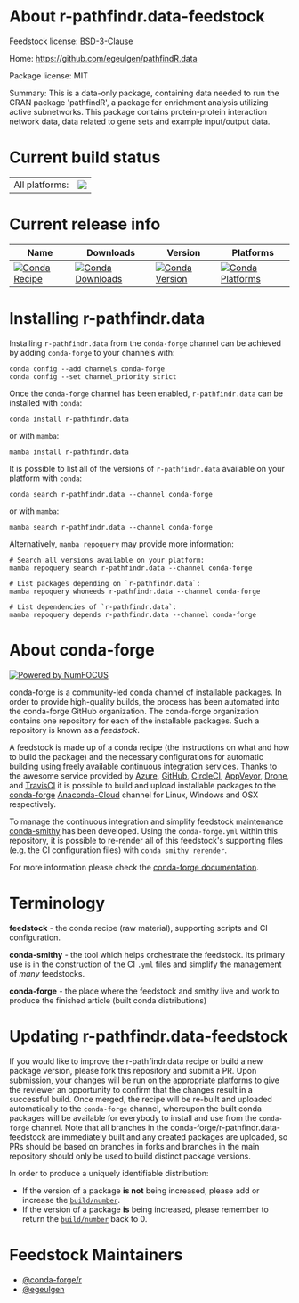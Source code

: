 About r-pathfindr.data-feedstock
================================

Feedstock license: [BSD-3-Clause](https://github.com/conda-forge/r-pathfindr.data-feedstock/blob/main/LICENSE.txt)

Home: https://github.com/egeulgen/pathfindR.data

Package license: MIT

Summary: This is a data-only package, containing data needed to run the CRAN package 'pathfindR', a package for enrichment analysis utilizing active subnetworks. This package contains protein-protein interaction network data, data related to gene sets and example input/output data.

Current build status
====================


<table><tr><td>All platforms:</td>
    <td>
      <a href="https://dev.azure.com/conda-forge/feedstock-builds/_build/latest?definitionId=20128&branchName=main">
        <img src="https://dev.azure.com/conda-forge/feedstock-builds/_apis/build/status/r-pathfindr.data-feedstock?branchName=main">
      </a>
    </td>
  </tr>
</table>

Current release info
====================

| Name | Downloads | Version | Platforms |
| --- | --- | --- | --- |
| [![Conda Recipe](https://img.shields.io/badge/recipe-r--pathfindr.data-green.svg)](https://anaconda.org/conda-forge/r-pathfindr.data) | [![Conda Downloads](https://img.shields.io/conda/dn/conda-forge/r-pathfindr.data.svg)](https://anaconda.org/conda-forge/r-pathfindr.data) | [![Conda Version](https://img.shields.io/conda/vn/conda-forge/r-pathfindr.data.svg)](https://anaconda.org/conda-forge/r-pathfindr.data) | [![Conda Platforms](https://img.shields.io/conda/pn/conda-forge/r-pathfindr.data.svg)](https://anaconda.org/conda-forge/r-pathfindr.data) |

Installing r-pathfindr.data
===========================

Installing `r-pathfindr.data` from the `conda-forge` channel can be achieved by adding `conda-forge` to your channels with:

```
conda config --add channels conda-forge
conda config --set channel_priority strict
```

Once the `conda-forge` channel has been enabled, `r-pathfindr.data` can be installed with `conda`:

```
conda install r-pathfindr.data
```

or with `mamba`:

```
mamba install r-pathfindr.data
```

It is possible to list all of the versions of `r-pathfindr.data` available on your platform with `conda`:

```
conda search r-pathfindr.data --channel conda-forge
```

or with `mamba`:

```
mamba search r-pathfindr.data --channel conda-forge
```

Alternatively, `mamba repoquery` may provide more information:

```
# Search all versions available on your platform:
mamba repoquery search r-pathfindr.data --channel conda-forge

# List packages depending on `r-pathfindr.data`:
mamba repoquery whoneeds r-pathfindr.data --channel conda-forge

# List dependencies of `r-pathfindr.data`:
mamba repoquery depends r-pathfindr.data --channel conda-forge
```


About conda-forge
=================

[![Powered by
NumFOCUS](https://img.shields.io/badge/powered%20by-NumFOCUS-orange.svg?style=flat&colorA=E1523D&colorB=007D8A)](https://numfocus.org)

conda-forge is a community-led conda channel of installable packages.
In order to provide high-quality builds, the process has been automated into the
conda-forge GitHub organization. The conda-forge organization contains one repository
for each of the installable packages. Such a repository is known as a *feedstock*.

A feedstock is made up of a conda recipe (the instructions on what and how to build
the package) and the necessary configurations for automatic building using freely
available continuous integration services. Thanks to the awesome service provided by
[Azure](https://azure.microsoft.com/en-us/services/devops/), [GitHub](https://github.com/),
[CircleCI](https://circleci.com/), [AppVeyor](https://www.appveyor.com/),
[Drone](https://cloud.drone.io/welcome), and [TravisCI](https://travis-ci.com/)
it is possible to build and upload installable packages to the
[conda-forge](https://anaconda.org/conda-forge) [Anaconda-Cloud](https://anaconda.org/)
channel for Linux, Windows and OSX respectively.

To manage the continuous integration and simplify feedstock maintenance
[conda-smithy](https://github.com/conda-forge/conda-smithy) has been developed.
Using the ``conda-forge.yml`` within this repository, it is possible to re-render all of
this feedstock's supporting files (e.g. the CI configuration files) with ``conda smithy rerender``.

For more information please check the [conda-forge documentation](https://conda-forge.org/docs/).

Terminology
===========

**feedstock** - the conda recipe (raw material), supporting scripts and CI configuration.

**conda-smithy** - the tool which helps orchestrate the feedstock.
                   Its primary use is in the construction of the CI ``.yml`` files
                   and simplify the management of *many* feedstocks.

**conda-forge** - the place where the feedstock and smithy live and work to
                  produce the finished article (built conda distributions)


Updating r-pathfindr.data-feedstock
===================================

If you would like to improve the r-pathfindr.data recipe or build a new
package version, please fork this repository and submit a PR. Upon submission,
your changes will be run on the appropriate platforms to give the reviewer an
opportunity to confirm that the changes result in a successful build. Once
merged, the recipe will be re-built and uploaded automatically to the
`conda-forge` channel, whereupon the built conda packages will be available for
everybody to install and use from the `conda-forge` channel.
Note that all branches in the conda-forge/r-pathfindr.data-feedstock are
immediately built and any created packages are uploaded, so PRs should be based
on branches in forks and branches in the main repository should only be used to
build distinct package versions.

In order to produce a uniquely identifiable distribution:
 * If the version of a package **is not** being increased, please add or increase
   the [``build/number``](https://docs.conda.io/projects/conda-build/en/latest/resources/define-metadata.html#build-number-and-string).
 * If the version of a package **is** being increased, please remember to return
   the [``build/number``](https://docs.conda.io/projects/conda-build/en/latest/resources/define-metadata.html#build-number-and-string)
   back to 0.

Feedstock Maintainers
=====================

* [@conda-forge/r](https://github.com/conda-forge/r/)
* [@egeulgen](https://github.com/egeulgen/)

